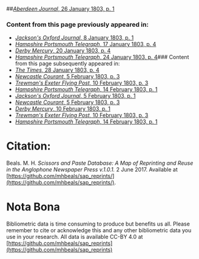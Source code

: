 ##[*Aberdeen Journal*, 26 January 1803, p. 1](https://mhbeals.github.io/sap_html/Aberdeen-Journal/Aberdeen-Journal-26-January-1803-p-1)

### Content from this page previously appeared in:
+ [*Jackson's Oxford Journal*, 8 January 1803, p. 1](https://mhbeals.github.io/sap_html/Jackson's-Oxford-Journal/Jackson's-Oxford-Journal-8-January-1803-p-1)
+ [*Hampshire Portsmouth Telegraph*, 17 January 1803, p. 4](https://mhbeals.github.io/sap_html/Hampshire-Portsmouth-Telegraph/Hampshire-Portsmouth-Telegraph-17-January-1803-p-4)
+ [*Derby Mercury*, 20 January 1803, p. 4](https://mhbeals.github.io/sap_html/Derby-Mercury/Derby-Mercury-20-January-1803-p-4)
+ [*Hampshire Portsmouth Telegraph*, 24 January 1803, p. 4](https://mhbeals.github.io/sap_html/Hampshire-Portsmouth-Telegraph/Hampshire-Portsmouth-Telegraph-24-January-1803-p-4)### Content from this page subsequently appeared in:
+ [*The Times*, 28 January 1803, p. 4](https://mhbeals.github.io/sap_html/The-Times/The-Times-28-January-1803-p-4)
+ [*Newcastle Courant*, 5 February 1803, p. 3](https://mhbeals.github.io/sap_html/Newcastle-Courant/Newcastle-Courant-5-February-1803-p-3)
+ [*Trewman's Exeter Flying Post*, 10 February 1803, p. 3](https://mhbeals.github.io/sap_html/Trewman's-Exeter-Flying-Post/Trewman's-Exeter-Flying-Post-10-February-1803-p-3)
+ [*Hampshire Portsmouth Telegraph*, 14 February 1803, p. 1](https://mhbeals.github.io/sap_html/Hampshire-Portsmouth-Telegraph/Hampshire-Portsmouth-Telegraph-14-February-1803-p-1)
+ [*Jackson's Oxford Journal*, 5 February 1803, p. 1](https://mhbeals.github.io/sap_html/Jackson's-Oxford-Journal/Jackson's-Oxford-Journal-5-February-1803-p-1)
+ [*Newcastle Courant*, 5 February 1803, p. 3](https://mhbeals.github.io/sap_html/Newcastle-Courant/Newcastle-Courant-5-February-1803-p-3)
+ [*Derby Mercury*, 10 February 1803, p. 1](https://mhbeals.github.io/sap_html/Derby-Mercury/Derby-Mercury-10-February-1803-p-1)
+ [*Trewman's Exeter Flying Post*, 10 February 1803, p. 3](https://mhbeals.github.io/sap_html/Trewman's-Exeter-Flying-Post/Trewman's-Exeter-Flying-Post-10-February-1803-p-3)
+ [*Hampshire Portsmouth Telegraph*, 14 February 1803, p. 1](https://mhbeals.github.io/sap_html/Hampshire-Portsmouth-Telegraph/Hampshire-Portsmouth-Telegraph-14-February-1803-p-1)
                    
# Citation: 

Beals. M. H. *Scissors and Paste Database: A Map of Reprinting and Reuse in the Anglophone Newspaper Press v.1.0.1.* 2 June 2017. Available at [https://github.com/mhbeals/sap_reprints/](https://github.com/mhbeals/sap_reprints/). 
                    
# Nota Bona

Bibliometric data is time consuming to produce but benefits us all. Please remember to cite or acknowledge this and any other bibliometric data you use in your research. All data is available CC-BY 4.0 at [https://github.com/mhbeals/sap_reprints](https://github.com/mhbeals/sap_reprints)